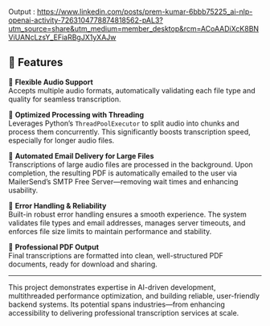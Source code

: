 Output : https://www.linkedin.com/posts/prem-kumar-6bbb75225_ai-nlp-openai-activity-7263104778874818562-pAL3?utm_source=share&utm_medium=member_desktop&rcm=ACoAADiXcK8BNViUANcLzsY_EFiaRBgJX1yXAJw 

## 🚀 Features

🔹 **Flexible Audio Support**  
Accepts multiple audio formats, automatically validating each file type and quality for seamless transcription.

🔹 **Optimized Processing with Threading**  
Leverages Python’s `ThreadPoolExecutor` to split audio into chunks and process them concurrently. This significantly boosts transcription speed, especially for longer audio files.

🔹 **Automated Email Delivery for Large Files**  
Transcriptions of large audio files are processed in the background. Upon completion, the resulting PDF is automatically emailed to the user via MailerSend’s SMTP Free Server—removing wait times and enhancing usability.

🔹 **Error Handling & Reliability**  
Built-in robust error handling ensures a smooth experience. The system validates file types and email addresses, manages server timeouts, and enforces file size limits to maintain performance and stability.

🔹 **Professional PDF Output**  
Final transcriptions are formatted into clean, well-structured PDF documents, ready for download and sharing.

---

This project demonstrates expertise in AI-driven development, multithreaded performance optimization, and building reliable, user-friendly backend systems. Its potential spans industries—from enhancing accessibility to delivering professional transcription services at scale.

